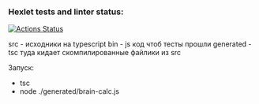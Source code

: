 ### Hexlet tests and linter status:
[![Actions Status](https://github.com/ladurove/frontend-project-44/actions/workflows/hexlet-check.yml/badge.svg)](https://github.com/ladurove/frontend-project-44/actions)

src - исходники на typescript
bin - js код чтоб тесты прошли
generated - tsc туда кидает скомпилированные файлики из src

Запуск:
- tsc
- node ./generated/brain-calc.js
